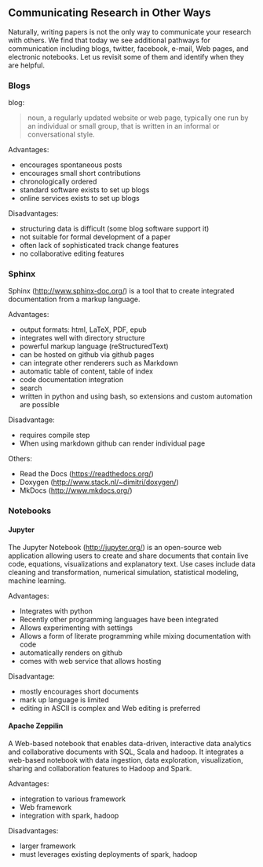 Communicating Research in Other Ways
------------------------------------

Naturally, writing papers is not the only way to communicate your
research with others. We find that today we see additional pathways for
communication including blogs, twitter, facebook, e-mail, Web pages, and
electronic notebooks. Let us revisit some of them and identify when they
are helpful.

### Blogs

blog:

> noun, a regularly updated website or web page, typically one run by an
> individual or small group, that is written in an informal or
> conversational style.

Advantages:

-   encourages spontaneous posts
-   encourages small short contributions
-   chronologically ordered
-   standard software exists to set up blogs
-   online services exists to set up blogs

Disadvantages:

-   structuring data is difficult (some blog software support it)
-   not suitable for formal development of a paper
-   often lack of sophisticated track change features
-   no collaborative editing features

### Sphinx

Sphinx (<http://www.sphinx-doc.org/>) is a tool that to create
integrated documentation from a markup language.

Advantages:

-   output formats: html, LaTeX, PDF, epub
-   integrates well with directory structure
-   powerful markup language (reStructuredText)
-   can be hosted on github via github pages
-   can integrate other renderers such as Markdown
-   automatic table of content, table of index
-   code documentation integration
-   search
-   written in python and using bash, so extensions and custom
    automation are possible

Disadvantage:

-   requires compile step
-   When using markdown github can render individual page

Others:

-   Read the Docs (<https://readthedocs.org/>)
-   Doxygen (<http://www.stack.nl/~dimitri/doxygen/>)
-   MkDocs (<http://www.mkdocs.org/>)

### Notebooks

#### Jupyter

The Jupyter Notebook (<http://jupyter.org/>) is an open-source web
application allowing users to create and share documents that contain
live code, equations, visualizations and explanatory text. Use cases
include data cleaning and transformation, numerical simulation,
statistical modeling, machine learning.

Advantages:

-   Integrates with python
-   Recently other programming languages have been integrated
-   Allows experimenting with settings
-   Allows a form of literate programming while mixing documentation
    with code
-   automatically renders on github
-   comes with web service that allows hosting

Disadvantage:

-   mostly encourages short documents
-   mark up language is limited
-   editing in ASCII is complex and Web editing is preferred

#### Apache Zeppilin

A Web-based notebook that enables data-driven, interactive data
analytics and collaborative documents with SQL, Scala and hadoop. It
integrates a web-based notebook with data ingestion, data exploration,
visualization, sharing and collaboration features to Hadoop and Spark.

Advantages:

-   integration to various framework
-   Web framework
-   integration with spark, hadoop

Disadvantages:

-   larger framework
-   must leverages existing deployments of spark, hadoop
